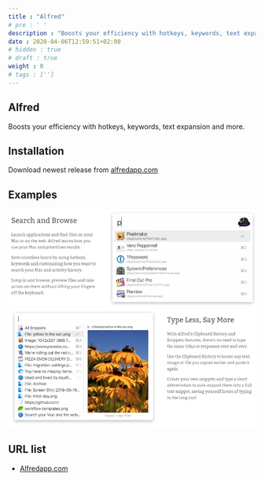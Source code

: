 ```yaml
---
title : "Alfred"
# pre : ' '
description : "Boosts your efficiency with hotkeys, keywords, text expansion and more."
date : 2020-04-06T12:59:51+02:00
# hidden : true
# draft : true
weight : 0
# tags : ['']
---
```


## Alfred

Boosts your efficiency with hotkeys, keywords, text expansion and more.

## Installation

Download newest release from [alfredapp.com](https://www.alfredapp.com/)

## Examples

![Example](images/example-1.png)
![Example](images/example-2.png)

## URL list

- [Alfredapp.com](https://www.alfredapp.com/)
